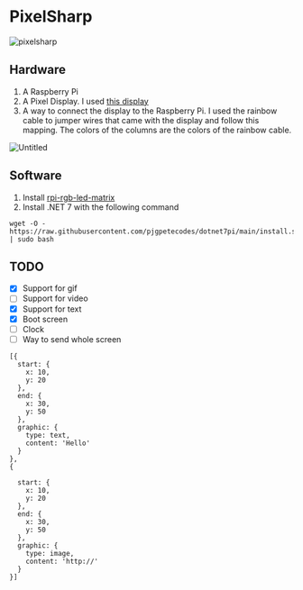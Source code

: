 # PixelSharp

![pixelsharp](https://user-images.githubusercontent.com/10223677/235302181-3d1b693b-c611-4f31-b731-b0231c2d91fc.PNG)


## Hardware
1. A Raspberry Pi
2. A Pixel Display. I used [this display](https://www.amazon.nl/dp/B0B3GQD3JM?ref=ppx_yo2ov_dt_b_product_details&th=1)
3. A way to connect the display to the Raspberry Pi. I used the rainbow cable to jumper wires that came with the display and follow this mapping.
The colors of the columns are the colors of the rainbow cable.

![Untitled](https://user-images.githubusercontent.com/10223677/234552571-4b43de64-0d37-49ad-addc-ccd331c9f193.png)

## Software
1. Install [rpi-rgb-led-matrix](https://github.com/hzeller/rpi-rgb-led-matrix/tree/master)
2. Install .NET 7 with the following command
```
wget -O - https://raw.githubusercontent.com/pjgpetecodes/dotnet7pi/main/install.sh | sudo bash
```


## TODO
- [x] Support for gif
- [ ] Support for video
- [x] Support for text
- [x] Boot screen
- [ ] Clock
- [ ] Way to send whole screen

```
[{
  start: { 
    x: 10,
    y: 20
  },
  end: {
    x: 30,
    y: 50
  },
  graphic: {
    type: text,
    content: 'Hello'
  }
},
{

  start: { 
    x: 10,
    y: 20
  },
  end: {
    x: 30,
    y: 50
  },
  graphic: {
    type: image,
    content: 'http://'
  }
}]

```
